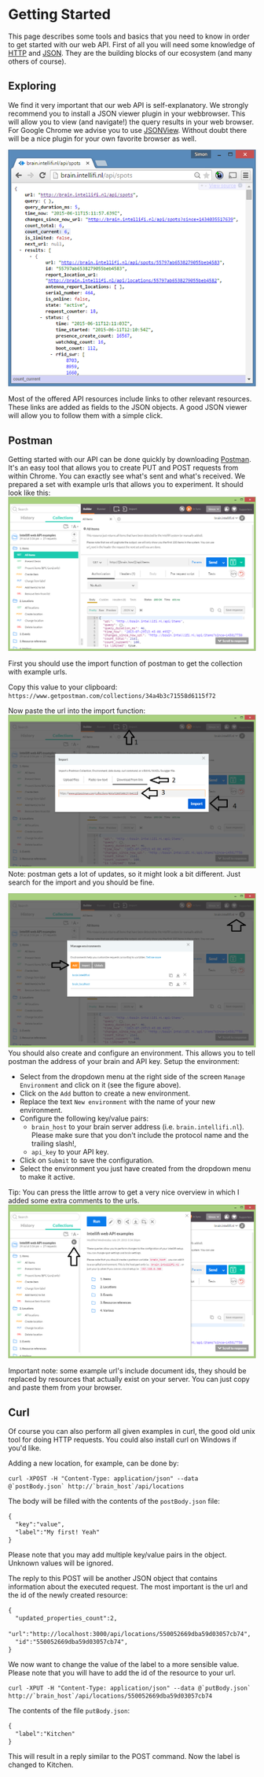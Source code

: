 Getting Started
=========================

This page describes some tools and basics that you need to know in order to get started with our web API. First of all you will need some knowledge of [HTTP](https://en.wikipedia.org/wiki/Hypertext_Transfer_Protocol) and [JSON](https://en.wikipedia.org/wiki/JSON). They are the building blocks of our ecosystem (and many others of course).

Exploring
---------

We find it very important that our web API is self-explanatory. We strongly recommend you to install a JSON viewer plugin in your webbrowser. This will allow you to view (and navigate!) the query results in your web browser. For Google Chrome we advise you to use [JSONView](https://chrome.google.com/webstore/detail/jsonview/chklaanhfefbnpoihckbnefhakgolnmc). Without doubt there will be a nice plugin for your own favorite browser as well.

![](https://raw.githubusercontent.com/intellifi-nl/doc-webapi/master/explore2.png)

Most of the offered API resources include links to other relevant resources. These links are added as fields to the JSON objects. A good JSON viewer will allow you to follow them with a simple click.

Postman
-------

Getting started with our API can be done quickly by downloading [Postman](https://www.getpostman.com/). It's an easy tool that allows you to create PUT and POST requests from within Chrome. You can exactly see what's sent and what's received. We prepared a set with example urls that allows you to experiment. It should look like this:
![](https://raw.githubusercontent.com/intellifi-nl/doc-webapi/master/postman-get.png)

First you should use the import function of postman to get the collection with example urls.

Copy this value to your clipboard: `https://www.getpostman.com/collections/34a4b3c71558d6115f72`

Now paste the url into the import function:
![](https://raw.githubusercontent.com/intellifi-nl/doc-webapi/master/postman-import.png)
Note: postman gets a lot of updates, so it might look a bit different. Just search for the import and you should be fine.

![](https://raw.githubusercontent.com/intellifi-nl/doc-webapi/master/postman-env.png)
You should also create and configure an environment. This allows you to tell postman the address of your brain and API key. 
Setup the environment:
- Select from the dropdown menu at the right side of the screen `Manage Environment` and click on it (see the figure above).
- Click on the `Add` button to create a new environment.
- Replace the text `New environment` with the name of your new environment.
- Configure the following key/value pairs:
  - `brain_host` to your brain server address (i.e. `brain.intellifi.nl`). Please make sure that you don't include the protocol name and the trailing slash!,
  - `api_key` to your API key.
- Click on `Submit` to save the configuration.
- Select the environment you just have created from the dropdown menu to make it active.

Tip: You can press the little arrow to get a very nice overview in which I added some extra comments to the urls.
![](https://raw.githubusercontent.com/intellifi-nl/doc-webapi/master/postman-overview.png)

Important note: some example url's include document ids, they should be replaced by resources that actually exist on your server. You can just copy and paste them from your browser.

Curl
----

Of course you can also perform all given examples in curl, the good old unix tool for doing HTTP requests. You could also install curl on Windows if you'd like.

Adding a new location, for example, can be done by:
```
curl -XPOST -H "Content-Type: application/json" --data @`postBody.json` http://`brain_host`/api/locations
```

The body will be filled with the contents of the `postBody.json` file:
```
{
  "key":"value",
  "label":"My first! Yeah"
}
```

Please note that you may add multiple key/value pairs in the object. Unknown values will be ignored.

The reply to this POST will be another JSON object that contains information about the executed request. The most important is the url and the id of the newly created resource:
```
{
  "updated_properties_count":2,
  "url":"http://localhost:3000/api/locations/550052669dba59d03057cb74",
  "id":"550052669dba59d03057cb74",
}
```

We now want to change the value of the label to a more sensible value. Please note that you will have to add the id of the resource to your url.
```
curl -XPUT -H "Content-Type: application/json" --data @`putBody.json` http://`brain_host`/api/locations/550052669dba59d03057cb74
```

The contents of the file `putBody.json`:
```
{
  "label":"Kitchen"
}
```

This will result in a reply similar to the POST command. Now the label is changed to Kitchen.
